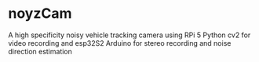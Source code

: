 # noyzCam
A high specificity noisy vehicle tracking camera using RPi 5 Python cv2 for video recording and esp32S2 Arduino for stereo recording and noise direction estimation
